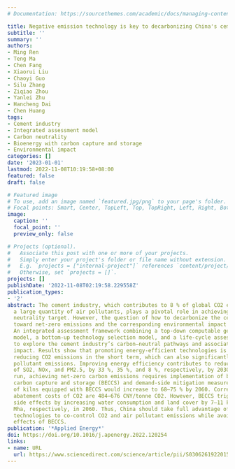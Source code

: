 ```yaml
---
# Documentation: https://sourcethemes.com/academic/docs/managing-content/

title: Negative emission technology is key to decarbonizing China's cement industry
subtitle: ''
summary: ''
authors:
- Ming Ren
- Teng Ma
- Chen Fang
- Xiaorui Liu
- Chaoyi Guo
- Silu Zhang
- Ziqiao Zhou
- Yanlei Zhu
- Hancheng Dai
- Chen Huang
tags:
- Cement industry
- Integrated assessment model
- Carbon neutrality
- Bioenergy with carbon capture and storage
- Environmental impact
categories: []
date: '2023-01-01'
lastmod: 2022-11-08T10:19:58+08:00
featured: false
draft: false

# Featured image
# To use, add an image named `featured.jpg/png` to your page's folder.
# Focal points: Smart, Center, TopLeft, Top, TopRight, Left, Right, BottomLeft, Bottom, BottomRight.
image:
  caption: ''
  focal_point: ''
  preview_only: false

# Projects (optional).
#   Associate this post with one or more of your projects.
#   Simply enter your project's folder or file name without extension.
#   E.g. `projects = ["internal-project"]` references `content/project/deep-learning/index.md`.
#   Otherwise, set `projects = []`.
projects: []
publishDate: '2022-11-08T02:19:58.229558Z'
publication_types:
- '2'
abstract: The cement industry, which contributes to 8 % of global CO2 emissions and
  a large quantity of air pollutants, plays a pivotal role in achieving the carbon
  neutrality target. However, the question of how to decarbonize the cement industry
  toward net-zero emissions and the corresponding environmental impact remains unclear.
  An integrated assessment framework combining a top-down computable general equilibrium
  model, a bottom-up technology selection model, and a life-cycle assessment was developed
  to explore the cement industry’s carbon–neutral pathways and associated environmental
  impact. Results show that promoting energy-efficient technologies is crucial for
  reducing CO2 emissions in the short term, which can also significantly reduce air
  pollutant emissions. Improving energy efficiency contributes to reducing the emissions
  of SO2, NOx, and PM2.5, by 33 %, 35 %, and 8 %, respectively, by 2030. In the long
  run, achieving net-zero carbon emissions requires implementation of bioenergy with
  carbon capture and storage (BECCS) and demand-side mitigation measures. The share
  of kilns equipped with BECCS would increase to 68–75 % by 2060. Corresponding unit
  abatement costs of CO2 are 484–676 CNY/tonne CO2. However, BECCS triggers adverse
  side effects by increasing water consumption and land cover by 7–11 km3 and 3–4
  Mha, respectively, in 2060. Thus, China should take full advantage of energy-efficient
  technologies to co-control CO2 and air pollutant emissions while avoiding negative
  effects of BECCS.
publication: '*Applied Energy*'
doi: https://doi.org/10.1016/j.apenergy.2022.120254
links:
- name: URL
  url: https://www.sciencedirect.com/science/article/pii/S0306261922015112
---
```

